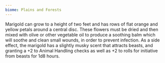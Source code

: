 ```yaml
---
biome: Plains and Forests
---
```

Marigold can grow to a height of two feet and has rows of flat orange and yellow petals around a central disc. These flowers must be dried and then mixed with olive or other vegetable oil to produce a soothing balm which will soothe and clean small wounds, in order to prevent infection. As a side effect, the marigold has a slightly musky scent that attracts beasts, and granting a +2 to Animal Handling checks as well as +2 to rolls for initiative from beasts for 1d8 hours. 

